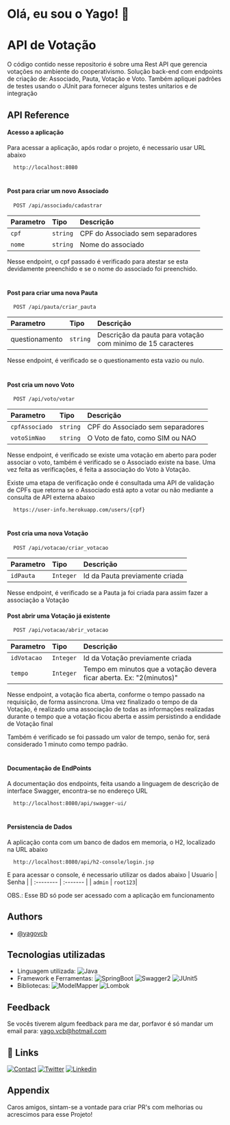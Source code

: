 
# Olá, eu sou o Yago! 👋

  
# API de Votação 

O código contido nesse repositorio é sobre uma Rest API que gerencia votações no ambiente do cooperativismo. Solução back-end com endpoints de criação de: Associado, Pauta, Votação e Voto. Também apliquei padrões de testes usando o JUnit para fornecer alguns testes unitarios e de integração 



## API Reference

#### Acesso a aplicação

Para acessar a aplicação, após rodar o projeto, é necessario usar URL abaixo 
```http
  http://localhost:8080
```

#

#### Post para criar um novo Associado

```http
  POST /api/associado/cadastrar
```

| Parametro | Tipo     | Descrição                   |
| :-------- | :------- | :-------------------------    |
| `cpf`     | `string` | CPF do Associado sem separadores |
| `nome`    | `string` | Nome do associado                |

Nesse endpoint, o cpf passado é verificado para atestar se esta devidamente preenchido e se o nome do associado foi preenchido.

#

#### Post para criar uma nova Pauta

```http
  POST /api/pauta/criar_pauta
```

| Parametro       | Tipo     | Descrição                                                   |
| :-------------- | :------- | :---------------------------------------------------------- |
| questionamento  | `string` | Descrição da pauta para votação com minimo de 15 caracteres |

Nesse endpoint, é verificado se o questionamento esta vazio ou nulo.

#

#### Post cria um novo Voto

```http
  POST /api/voto/votar
```

| Parametro | Tipo     | Descrição                               |
| :-------- | :------- | :-----------------------------------    |
| `cpfAssociado`   | `string` | CPF do Associado sem separadores |
| `votoSimNao`     | `string` | O Voto de fato, como SIM ou NAO  |

Nesse endpoint, é verificado se existe uma votação em aberto para poder associar o voto, 
também é verificado se o Associado existe na base. Uma vez feita as verificações, é feita a associação do Voto à Votação. 

Existe uma etapa de verificação onde é consultada uma API de validação de CPFs que retorna se o 
Associado está apto a votar ou não mediante a consulta de API externa abaixo

```http
  https://user-info.herokuapp.com/users/{cpf}
```
  
#

#### Post cria uma nova Votação

```http
  POST /api/votacao/criar_votacao
```

| Parametro     | Tipo      | Descrição                      |
| :------------ | :-------- | :-------------------------     |
| `idPauta`     | `Integer` | Id da Pauta previamente criada |

Nesse endpoint, é verificado se a Pauta ja foi criada para assim fazer a associação a Votação

#### Post abrir uma Votação já existente

```http
  POST /api/votacao/abrir_votacao
```

| Parametro     | Tipo      | Descrição                                                             |
| :------------ | :-------- | :-------------------------------------------------------------------- |
| `idVotacao`   | `Integer` | Id da Votação previamente criada                                      |
| `tempo`       | `Integer` | Tempo em minutos que a votação devera ficar aberta. Ex: "2(minutos)"  |

Nesse endpoint, a votação fica aberta, conforme o tempo passado na requisição, 
de forma assincrona. Uma vez finalizado o tempo de da Votação, é realizado uma associação de todas as informações realizadas durante o tempo que 
a votação ficou aberta e assim persistindo a endidade de Votação final

Também é verificado se foi passado um valor de tempo, 
senão for, será considerado 1 minuto como tempo padrão. 

#

#### Documentação de EndPoints

A documentação dos endpoints, feita usando a linguagem de descrição de interface Swagger,
encontra-se no endereço URL

```http
  http://localhost:8080/api/swagger-ui/
```
#
#### Persistencia de Dados

A aplicação conta com um banco de dados em memoria, o H2, localizado na URL abaixo

```http
  http://localhost:8080/api/h2-console/login.jsp
```
E para acessar o console, é necessario utilizar os dados abaixo
| Usuario   | Senha    |
| :-------- | :------- |
| `admin`   | `root123`|

OBS.: Esse BD só pode ser acessado com a aplicação em funcionamento
## Authors

- [@yagovcb](https://www.github.com/Yagovcb)

  
## Tecnologias utilizadas

- Linguagem utilizada:
  ![Java](https://img.shields.io/badge/Java-ea2d2f?style=flat-square&logo=java&logoColor=ffffff)
- Framework e Ferramentas: 
  ![SpringBoot](https://img.shields.io/badge/SpringBoot-33CC00?style=flat-square&logo=springboot&logoColor=ffffff)
  ![Swagger2](https://img.shields.io/badge/Swagger2-33AC7C?style=flat-square&logo=swagger&logoColor=ffffff)
  ![JUnit5](https://img.shields.io/badge/JUnit_5-336600?style=flat-square&logo=junit5&logoColor=ea2d2f)
- Bibliotecas:
  ![ModelMapper](https://img.shields.io/badge/ModelMapper-3333CC?style=flat-modelMapper&logo=modelMapper&logoColor=ffffff)
  ![Lombok](https://img.shields.io/badge/Lombok-663300?style=flat-square&logo=lombok&logoColor=ffffff)

  
## Feedback

Se vocês tiverem algum feedback para me dar, porfavor é só mandar um email para: yago.vcb@hotmail.com

  
## 🔗 Links
[![Contact](https://img.shields.io/badge/yago.vcb@hotmail.com-FFFEEE?style=flat-square&logo=gmail&logoColor=red)](mailto:yago.vcb@hotmail.com)
[![Twitter](https://img.shields.io/badge/@Yagovcb-1DA1F2?style=flat-square&logo=twitter&logoColor=white)](https://twitter.com/Yagovcb)
[![Linkedin](https://img.shields.io/badge/Yago_do_Valle_Castelo_Branco-0077b5?style=flat-square&logo=Linkedin&logoColor=white)](https://www.linkedin.com/in/yagovcb/)

  
## Appendix

Caros amigos, sintam-se a vontade para criar PR's com melhorias ou acrescimos para esse Projeto!

  
